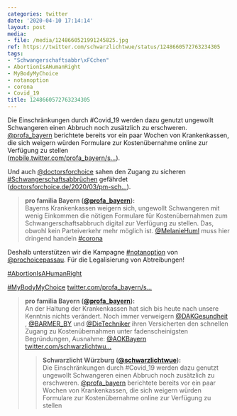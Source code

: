 ```yaml
---
categories: twitter
date: '2020-04-10 17:14:14'
layout: post
media:
- file: /media/1248660521991245825.jpg
ref: https://twitter.com/schwarzlichtwue/status/1248660572763234305
tags:
- "Schwangerschaftsabbr\xFCchen"
- AbortionIsAHumanRight
- MyBodyMyChoice
- notanoption
- corona
- Covid_19
title: 1248660572763234305
---
```

Die Einschränkungen durch #Covid_19 werden dazu genutzt ungewollt Schwangeren einen Abbruch noch zusätzlich zu erschweren. [@profa_bayern](https://twitter.com/profa_bayern) berichtete bereits vor ein paar Wochen von Krankenkassen, die sich weigern würden Formulare zur Kostenübernahme online zur Verfügung zu stellen  
([mobile.twitter.com/profa_bayern/s…](https://mobile.twitter.com/profa_bayern/status/1242184013479129088)).

Und auch [@doctorsforchoice](https://twitter.com/doctorsforchoice) sahen den Zugang zu sicheren [#Schwangerschaftsabbrüchen](/t/schwangerschaftsabbrüchen) gefährdet ([doctorsforchoice.de/2020/03/pm-sch…](https://doctorsforchoice.de/2020/03/pm-schwangerschaftsabbruch-corona/)). 
> <b>pro familia Bayern ([@profa_bayern](https://twitter.com/profa_bayern)):</b>  
>Bayerns Krankenkassen weigern sich, ungewollt Schwangeren mit wenig Einkommen die nötigen Formulare für Kostenübernahmen zum Schwangerschaftsabbruch digital zur Verfügung zu stellen. Das, obwohl kein Parteiverkehr mehr möglich ist. [@MelanieHuml](https://twitter.com/MelanieHuml) muss hier dringend handeln [#corona](/t/corona)   


Deshalb unterstützen wir die Kampagne [#notanoption](/t/notanoption) von [@prochoicepassau](https://twitter.com/prochoicepassau). Für die Legalisierung von Abtreibungen!

[#AbortionIsAHumanRight](/t/abortionisahumanright) 

[#MyBodyMyChoice](/t/mybodymychoice) 
[twitter.com/profa_bayern/s…](https://twitter.com/profa_bayern/status/1248936198854279169?s=19) 
> <b>pro familia Bayern ([@profa_bayern](https://twitter.com/profa_bayern)):</b>  
>An der Haltung der Krankenkassen hat sich bis heute nach unsere Kenntnis nichts verändert. Noch immer verweigern [@DAKGesundheit](https://twitter.com/DAKGesundheit) , [@BARMER_BY](https://twitter.com/BARMER_BY) und [@DieTechniker](https://twitter.com/DieTechniker) ihren Versicherten den schnellen Zugang zu Kostenübernahmen unter fadenscheinigsten Begründungen, Ausnahme: [@AOKBayern](https://twitter.com/AOKBayern) [twitter.com/schwarzlichtwu…](https://twitter.com/schwarzlichtwue/status/1248660572763234305)   
>> <b>Schwarzlicht Würzburg ([@schwarzlichtwue](https://twitter.com/schwarzlichtwue)):</b>    
>>Die Einschränkungen durch #Covid_19 werden dazu genutzt ungewollt Schwangeren einen Abbruch noch zusätzlich zu erschweren. [@profa_bayern](https://twitter.com/profa_bayern) berichtete bereits vor ein paar Wochen von Krankenkassen, die sich weigern würden Formulare zur Kostenübernahme online zur Verfügung zu stellen      
>  
>  


